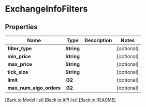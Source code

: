 # ExchangeInfoFilters

## Properties
Name | Type | Description | Notes
------------ | ------------- | ------------- | -------------
**filter_type** | **String** |  | [optional] 
**min_price** | **String** |  | [optional] 
**max_price** | **String** |  | [optional] 
**tick_size** | **String** |  | [optional] 
**limit** | **i32** |  | [optional] 
**max_num_algo_orders** | **i32** |  | [optional] 

[[Back to Model list]](../README.md#documentation-for-models) [[Back to API list]](../README.md#documentation-for-api-endpoints) [[Back to README]](../README.md)


